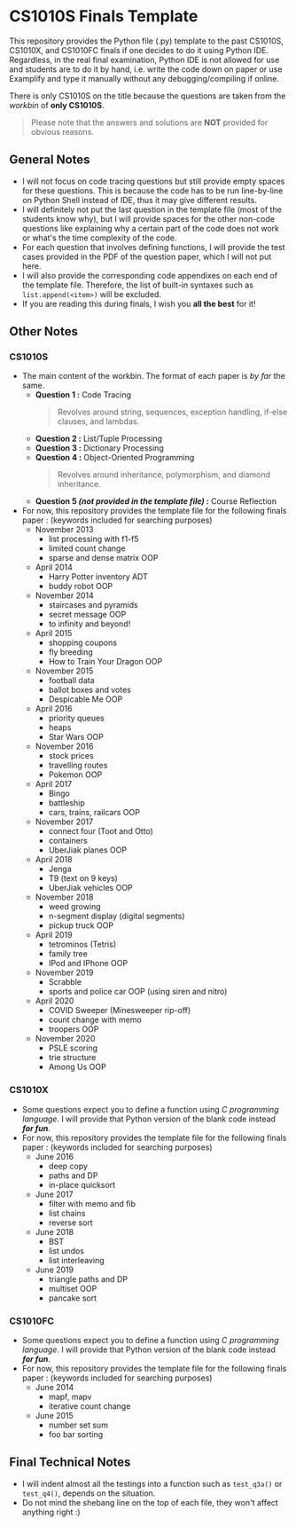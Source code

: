 # CS1010S Finals Template

This repository provides the Python file (.py) template to the past CS1010S, CS1010X, and CS1010FC finals if one decides to do it using Python IDE.
Regardless, in the real final examination, Python IDE is not allowed for use and students are to do it by hand, i.e. write the code down on paper or use Examplify and type it manually without any debugging/compiling if online.

There is only CS1010S on the title because the questions are taken from the *workbin* of **only CS1010S**.

> Please note that the answers and solutions are **NOT** provided for obvious reasons.

## General Notes
+ I will not focus on code tracing questions but still provide empty spaces for these questions. This is because the code has to be run line-by-line on Python Shell instead of IDE, thus it may give different results.
+ I will definitely not put the last question in the template file (most of the students know why), but I will provide spaces for the other non-code questions like explaining why a certain part of the code does not work or what's the time complexity of the code.
+ For each question that involves defining functions, I will provide the test cases provided in the PDF of the question paper, which I will not put here.
+ I will also provide the corresponding code appendixes on each end of the template file. Therefore, the list of built-in syntaxes such as `list.append(<item>)` will be excluded.
+ If you are reading this during finals, I wish you **all the best** for it!

## Other Notes
### CS1010S
+ The main content of the workbin. The format of each paper is *by far* the same.
    + **Question 1 :** Code Tracing
        > Revolves around string, sequences, exception handling, if-else clauses, and lambdas.
    + **Question 2 :** List/Tuple Processing
    + **Question 3 :** Dictionary Processing
    + **Question 4 :** Object-Oriented Programming
        > Revolves around inheritance, polymorphism, and diamond inheritance.
    + **Question 5 *(not provided in the template file)* :** Course Reflection
+ For now, this repository provides the template file for the following finals paper : (keywords included for searching purposes)
    + November 2013
        + list processing with f1-f5
        + limited count change
        + sparse and dense matrix OOP
    + April 2014
        + Harry Potter inventory ADT
        + buddy robot OOP
    + November 2014
        + staircases and pyramids
        + secret message OOP
        + to infinity and beyond!
    + April 2015
        + shopping coupons
        + fly breeding
        + How to Train Your Dragon OOP
    + November 2015
        + football data
        + ballot boxes and votes
        + Despicable Me OOP
    + April 2016
        + priority queues
        + heaps
        + Star Wars OOP
    + November 2016
        + stock prices
        + travelling routes
        + Pokemon OOP
    + April 2017
        + Bingo
        + battleship
        + cars, trains, railcars OOP
    + November 2017
        + connect four (Toot and Otto)
        + containers
        + UberJiak planes OOP
    + April 2018
        + Jenga
        + T9 (text on 9 keys)
        + UberJiak vehicles OOP
    + November 2018
        + weed growing
        + n-segment display (digital segments)
        + pickup truck OOP
    + April 2019
        + tetrominos (Tetris)
        + family tree
        + IPod and IPhone OOP
    + November 2019
        + Scrabble
        + sports and police car OOP (using siren and nitro)
    + April 2020
        + COVID Sweeper (Minesweeper rip-off)
        + count change with memo
        + troopers OOP
    + November 2020
        + PSLE scoring
        + trie structure
        + Among Us OOP

### CS1010X
+ Some questions expect you to define a function using *C programming language*. I will provide that Python version of the blank code instead ***for fun***.
+ For now, this repository provides the template file for the following finals paper : (keywords included for searching purposes)
    + June 2016
        + deep copy
        + paths and DP
        + in-place quicksort
    + June 2017
        + filter with memo and fib
        + list chains
        + reverse sort
    + June 2018
        + BST
        + list undos
        + list interleaving
    + June 2019
        + triangle paths and DP
        + multiset OOP
        + pancake sort

### CS1010FC
+ Some questions expect you to define a function using *C programming language*. I will provide that Python version of the blank code instead ***for fun***.
+ For now, this repository provides the template file for the following finals paper : (keywords included for searching purposes)
    + June 2014
        + mapf, mapv
        + iterative count change
    + June 2015
        + number set sum
        + foo bar sorting

## Final Technical Notes
+ I will indent almost all the testings into a function such as `test_q3a()` or `test_q4()`, depends on the situation.
+ Do not mind the shebang line on the top of each file, they won't affect anything right :)
